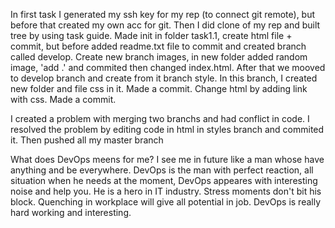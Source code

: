 In first task I generated my ssh key for my rep (to connect git remote), but before that created my own acc for git. Then I did clone of my rep and built tree by using task guide.
Made init in folder task1.1, create html file + commit, but before added readme.txt file to commit and created branch called develop. 
Create new branch images, in new folder added random image, 'add .' and commited then changed index.html. 
After that we mooved to develop branch and create from it branch style. In this branch, I created new folder and file css in it. Made a commit. Change html by adding link with css. Made a commit.

I created a problem with merging two branchs and had conflict in code. I resolved the problem by editing code in html in styles branch and commited it.
Then pushed all my master branch


What does DevOps meens for me?
I see me in future like a man whose have anything and be everywhere. DevOps is the man with perfect reaction, all situation when he needs at the moment, DevOps appeares
with interesting noise and help you. He is a hero in IT industry. Stress moments don't bit his block. Quenching in workplace will give all potential in job.
DevOps is really hard working and interesting.
